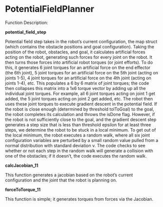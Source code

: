 # PotentialFieldPlanner
Function Description:

**potential_field_step**

Potential field step takes in the robot’s current configuration, the map struct (which contains the obstacle positions and goal configuration). Taking the position of the robot, obstacles, and goal, it calculates artificial forces acting on the robot, generating such forces for every joint on the robot. It then turns those forces into artificial robot torques (or joint efforts). To do this, it generates 6 joint torques for an artificial force on the end effector (the 6th joint), 5 joint torques for an artificial force on the 5th joint (acting on joints 1-5), 4 joint torques for an artificial force on the 4th joint (acting on joints 1-4), etc. This populates a 6 by 6 matrix of joint torques; the code then collapses this matrix into a 1x6 torque vector by adding up all the individual joint torques. For example, all 6 joint torques acting on joint 1 get added, the 5 joint torques acting on joint 2 get added, etc.
The robot then uses these joint torques to execute gradient descent in the potential field. If the robot is close enough (determined by threshold tolToGoal) to the goal, the robot completes its calculation and throws the isDone flag. However, if the robot is not sufficiently close to the goal, and the gradient descent step generates a step size that is less than threshold epsilon for at least three steps, we determine the robot to be stuck in a local minimum. To get out of the local minimum, the robot executes a random walk, where all six joint configuration variables are perturbed by a small random value pulled from a normal distribution with standard deviation v. The code checks to see whether or not each step in the random walk will generate a collision with one of the obstacles; if it doesn’t, the code executes the random walk.

**calcJacobian_11**

This function generates a jacobian based on the robot’s current configuration and the joint that the robot is planning on.

**forceToTorque_11**

This function is simple; it generates torques from forces via the Jacobian.

